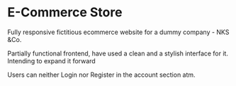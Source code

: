 # E-Commerce Store

Fully responsive fictitious ecommerce website for a dummy company - NKS &Co. 

Partially functional frontend, have used a clean and a stylish interface for it.  
Intending to expand it forward


Users can neither Login nor Register in the account section atm.
